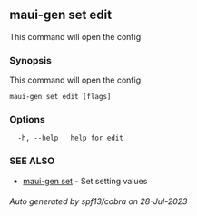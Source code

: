 ## maui-gen set edit

This command will open the config

### Synopsis

This command will open the config

```
maui-gen set edit [flags]
```

### Options

```
  -h, --help   help for edit
```

### SEE ALSO

* [maui-gen set](maui-gen_set.md)	 - Set setting values

###### Auto generated by spf13/cobra on 28-Jul-2023
